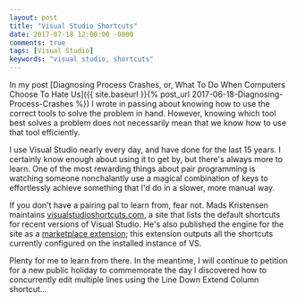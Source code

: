 ```yaml
---
layout: post
title: "Visual Studio Shortcuts"
date: 2017-07-18 12:00:00 -0000
comments: true
tags: [Visual Studio]
keywords: "visual studio, shortcuts"
---
```


In my post [Diagnosing Process Crashes, or, What To Do When Computers Choose To Hate Us]({{ site.baseurl }}{% post_url 2017-06-18-Diagnosing-Process-Crashes %}) I wrote in passing about knowing how to use the correct tools to solve the problem in hand. However, knowing which tool best solves a problem does not necessarily mean that we know how to use that tool efficiently.

I use Visual Studio nearly every day, and have done for the last 15 years. I certainly know enough about using it to get by, but there's always more to learn. One of the most rewarding things about pair programming is watching someone nonchalantly use a magical combination of keys to effortlessly achieve something that I'd do in a slower, more manual way. 

If you don't have a pairing pal to learn from, fear not. Mads Kristensen maintains [visualstudioshortcuts.com](http://visualstudioshortcuts.com/2017/), a site that lists the default shortcuts for recent versions of Visual Studio. He's also published the engine for the site as a [marketplace extension](https://marketplace.visualstudio.com/items?itemName=MadsKristensen.KeyboardShortcutExporter); this extension outputs all the shortcuts currently configured on the installed instance of VS. 

Plenty for me to learn from there. In the meantime, I will continue to petition for a new public holiday to commemorate the day I discovered how to concurrently edit multiple lines using the Line Down Extend Column shortcut...

